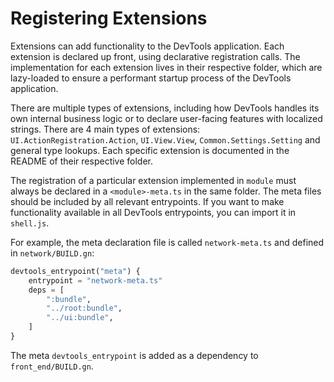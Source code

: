 # Registering Extensions

Extensions can add functionality to the DevTools application.
Each extension is declared up front, using declarative registration calls.
The implementation for each extension lives in their respective folder, which are lazy-loaded to ensure a performant startup process of the DevTools application.

There are multiple types of extensions, including how DevTools handles its own internal business logic or to declare user-facing features with localized strings.
There are 4 main types of extensions: `UI.ActionRegistration.Action`, `UI.View.View`, `Common.Settings.Setting` and general type lookups.
Each specific extension is documented in the README of their respective folder.

The registration of a particular extension implemented in `module` must always be declared in a `<module>-meta.ts` in the same folder.
The meta files should be included by all relevant entrypoints.
If you want to make functionality available in all DevTools entrypoints, you can import it in `shell.js`.

For example, the meta declaration file is called `network-meta.ts` and defined in `network/BUILD.gn`:
```python
devtools_entrypoint("meta") {
	entrypoint = "network-meta.ts"
	deps = [
		":bundle",
		"../root:bundle",
		"../ui:bundle",
	]
}
```
The meta `devtools_entrypoint` is added as a dependency to `front_end/BUILD.gn`.
